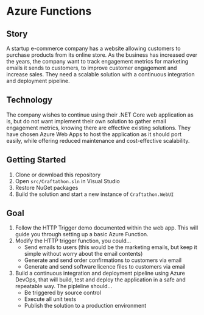 # Azure Functions
## Story

A startup e-commerce company has a website allowing customers to purchase products from its online store. As the business has increased over the years, the company want to track engagement metrics for marketing emails it sends to customers, to improve customer engagement and increase sales. They need a scalable solution with a continuous integration and deployment pipeline.

## Technology

The company wishes to continue using their .NET Core web application as is, but do not want implement their own solution to gather email engagement metrics, knowing there are effective existing solutions. They have chosen Azure Web Apps to host the application as it should port easily, while offering reduced maintenance and cost-effective scalability.

## Getting Started

1. Clone or download this repository
1. Open `src/Craftathon.sln` in Visual Studio
1. Restore NuGet packages
1. Build the solution and start a new instance of `Craftathon.WebUI`

## Goal

1. Follow the HTTP Trigger demo documented within the web app. This will guide you through setting up a basic Azure Function.
1. Modify the HTTP trigger function, you could...
    - Send emails to users (this would be the marketing emails, but keep it simple without worry about the email contents)
    - Generate and send order confirmations to customers via email
    - Generate and send software licence files to customers via email
1. Build a continuous integration and deployment pipeline using Azure DevOps, that will build, test and deploy the application in a safe and repeatable way. The pipleline should...
    - Be triggered by source control
    - Execute all unit tests
    - Publish the solution to a production environment
